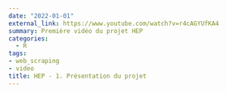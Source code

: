 ```yaml
---
date: "2022-01-01"
external_link: https://www.youtube.com/watch?v=r4cAGYUfKA4
summary: Première vidéo du projet HEP
categories:
  - R
tags:
- web_scraping
- video
title: HEP - 1. Présentation du projet
---
```

